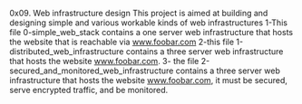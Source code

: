 0x09. Web infrastructure design
This project is aimed at building and designing simple and various workable kinds of web infrastructures
1-This file 0-simple_web_stack contains a one server web infrastructure that hosts the website that is reachable via www.foobar.com
2-this file 1-distributed_web_infrastructure contains a three server web infrastructure that hosts the website www.foobar.com.
3- the file 2-secured_and_monitored_web_infrastructure contains a three server web infrastructure that hosts the website www.foobar.com, it must be secured, serve encrypted traffic, and be monitored.
